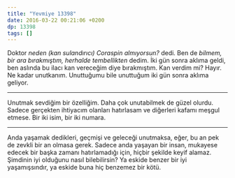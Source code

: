 ```yaml
---
title: "Yevmiye 13398"
date: 2016-03-22 00:21:06 +0200
dp: 13398
tags: []
---
```


Doktor *neden (kan sulandırıcı) Coraspin almıyorsun?* dedi. Ben de *bilmem, bir
ara bırakmıştım, herhalde tembellikten* dedim. İki gün sonra aklıma geldi, ben
aslında bu ilacı kan vereceğim diye bırakmıştım. Kan verdim mi? Hayır.  Ne kadar
unutkanım. Unuttuğumu bile unuttuğum iki gün sonra aklıma geliyor.

------

Unutmak sevdiğim bir özelliğim. Daha çok unutabilmek de güzel olurdu. Sadece
gerçekten ihtiyacım olanları hatırlasam ve diğerleri kafamı meşgul etmese. Bir
iki isim, bir iki numara. 

-----

Anda yaşamak dedikleri, geçmişi ve geleceği unutmaksa, eğer, bu an pek de zevkli
bir an olmasa gerek. Sadece anda yaşayan bir insan, mukayese edecek bir başka
zamanı hatırlamadığı için, hiçbir şekilde keyif alamaz. Şimdinin iyi olduğunu
nasıl bilebilirsin? Ya eskide benzer bir iyi yaşamışsındır, ya eskide buna hiç
benzemez bir kötü.


